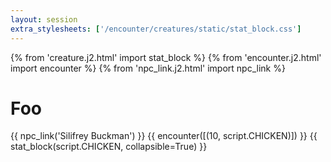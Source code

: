 ```yaml
---
layout: session
extra_stylesheets: ['/encounter/creatures/static/stat_block.css']
---
```

{% from 'creature.j2.html' import stat_block %}
{% from 'encounter.j2.html' import encounter %}
{% from 'npc_link.j2.html' import npc_link %}
# Foo
{{ npc_link('Silifrey Buckman') }}
{{ encounter([(10, script.CHICKEN)]) }}
{{ stat_block(script.CHICKEN, collapsible=True) }}